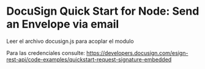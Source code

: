# DocuSign Quick Start for Node: Send an Envelope via email

Leer el archivo docusign.js para acoplar el modulo

Para las credenciales consulte: https://developers.docusign.com/esign-rest-api/code-examples/quickstart-request-signature-embedded
